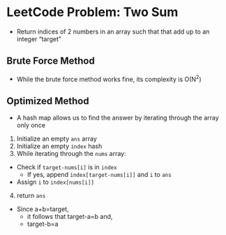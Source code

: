 # LeetCode Problem: Two Sum
- Return indices of 2 numbers in an array such that that add up to an integer “target”

## Brute Force Method
- While the brute force method works fine, its complexity is O(N<sup>2</sup>)

## Optimized Method
- A hash map allows us to find the answer by iterating through the array only once
1. Initialize an empty `ans` array
2. Initialize an empty `index` hash
3. While iterating through the `nums` array:
  - Check if `target-nums[i]` is in `index`
    - If yes, append `index[target-nums[i]]` and `i` to `ans`
  - Assign `i` to `index[nums[i]]`
4. return `ans`

- Since a+b=target,
  - it follows that target-a=b and,
  - target-b=a
